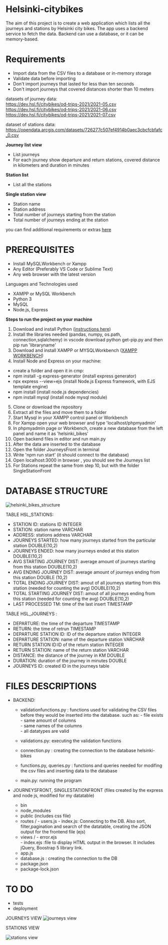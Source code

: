 # Helsinki-citybikes

The aim of this project is to create a web application which lists all the journeys and stations by Helsinki city bikes. The app uses a backend service to fetch the data. Backend can use a database, or it can be memory-based. 

# Requirements

- Import data from the CSV files to a database or in-memory storage
- Validate data before importing
- Don't import journeys that lasted for less than ten seconds
- Don't import journeys that covered distances shorter than 10 meters

datasets of journey data:<br>
https://dev.hsl.fi/citybikes/od-trips-2021/2021-05.csv<br>
https://dev.hsl.fi/citybikes/od-trips-2021/2021-06.csv<br>
https://dev.hsl.fi/citybikes/od-trips-2021/2021-07.csv

dataset of stations data:<br>
https://opendata.arcgis.com/datasets/726277c507ef4914b0aec3cbcfcbfafc_0.csv

<b>Journey list view</b><br>

- List journeys
- For each journey show departure and return stations, covered distance in kilometers and duration in minutes

<b>Station list</b><br>

- List all the stations

<b>Single station view</b><br>

- Station name
- Station address
- Total number of journeys starting from the station
- Total number of journeys ending at the station

you can find additional requirements or extras [here](https://github.com/solita/dev-academy-2023-exercise#functional-requirements)

# PREREQUISITES

- Install MySQLWorkbench or Xampp
- Any Editor (Preferably VS Code or Sublime Text)
- Any web browser with the latest version


Languages and Technologies used

- XAMPP or MySQL Workbench
- Python 3
- MySQL
- Node.js, Express


<b>Steps to run the project on your machine</b>
1. Download and install Python ([instructions here](https://www.geeksforgeeks.org/how-to-install-python-on-windows/))
2. Install the libraries needed (pandas, numpy, os.path, connection,sqlalchemy) in vscode download python get-pip.py  and then pip run 'libraryname'
3. Download and install XAMPP  or MYSQLWorkbench ([XAMPP](https://www.wikihow.com/Install-XAMPP-for-Windows) [WORKBENCH](https://www.tutorialsfield.com/how-to-install-mysql-workbench/))
4. Install Node and Express on your machine:
  - create a folder and open it in cmp: 
  - npm install -g express-generator (install express generator)
  - npx express --view=ejs (install Node.js Express framework, with EJS template engine)
  - npm install (install node.js dependencies)
  - npm install mysql (install node mysql module)
 
5. Clone or download the repository 
6. Extract all the files and move them to a folder
7. Start Mysql in your XAMPP control panel or Workbench
8. For Xampp open your web browser and type 'localhost/phpmyadmin' 
9. In phpmyadmin page or Workbench, create a new database from the left panel and name it as 'helsinki_bikes'
10. Open backend files in editor and run main.py
11. After the data are inserted to the database
12. Open the folder JourneysFront in terminal
13. Write 'npm run start' (it should connect to the database)
14. Open localhost:3000 in browser , you should see the Journeys list
15. For Stations repeat the same from step 10, but with the folder SingleStationFront

# DATABASE STRUCTURE

![helsinki_bikes_structure](https://user-images.githubusercontent.com/105230372/215819132-10c70a02-85e6-4bbd-804c-b9f2b15999c6.jpg)

TABLE HSL_STATIONS:
-	STATION ID: stations ID  INTEGER
-	STATION: station name  VARCHAR
-	ADDRESS: stations address VARCHAR
-	JOURNEYS STARTED: how many journeys started from the particular station DOUBLE(10,2)
-	JOURNEYS ENDED: how many journeys ended at this station DOUBLE(10,2)
-	AVG STARTING JOURNEY DIST: average amount of journeys starting from this station DOUBLE(10,2)
-	AVG ENDING JOURNEY DIST: average amount of journeys ending from this station DOUBLE (10,2)
-	TOTAL ENDING JOURNEY DIST: amout of all journeys starting from this station (needed for counting the avg) DOUBLE(10,2)
-	TOTAL STARTING JOURNEY DIST: amout of all journeys ending from this station (needed for counting the avg) DOUBLE(10,2)
-	LAST PROCESSED TM: time of the last insert TIMESTAMP

TABLE HSL_JOURNEYS	:
- DEPARTURE: the time of the departure TIMESTAMP
- RETURN: the time of retrun TIMESTAMP
- DEPARTURE STATION ID: ID of the departure station INTEGER
- DEPARTURE STATION: name of the departure station VARCHAR
- RETURN STATION ID:ID of the return station INTEGER
- RETURN STATION: name of the return station VARCHAR
- DISTANCE: the distance of the journey in KM DOUBLE
- DURATION: duration of the journey in minutes DOUBLE
- JOURNEYS ID: created ID in the journeys table


# FILES DESCRIPTIONS

- BACKEND:
  - validationfunctions.py : functions used for validating the CSV files before they would be inserted into the database. 
     such as: - file exists<br>
              - same amount of columns<br>
              - same names of the columns<br>
              - all datatypes are valid<br>
               
  - validations.py: executing the validation functions
  - connection.py : creating the connection to the database helsinki-bikes
  - functions.py, queries.py : functions and queries needed for modifing the csv files and inserting data to the database
  - main.py: running the program
  
- JOURNEYSFRONT, SINGLESTATIONFRONT
    (files created by the express and node js, modified for my datatable) 
  - bin
  - node_modules
  - public (includes css file)
  - routes / - users.js
             - index.js: Connecting to the DB. Also sort, filter,pagination and search of the datatable, creating the JSON output for the frontend file (ejs)
  - views / - error.ejs<br>
           - index.ejs :file to display HTML output in the browser. It includes jQuery, Boostrap 5 library link. 
  - app.js
  - database.js : creating the connection to the DB
  - package.json
  - package-lock.json
  
           
           



# TO DO
- tests
- deployment

JOURNEYS VIEW
![journeys view](https://user-images.githubusercontent.com/105230372/216556861-7457560e-32fe-4dd3-8d82-d2e2f027742d.jpg)


STATIONS VIEW

![stations view](https://user-images.githubusercontent.com/105230372/216557811-b1c604ba-05d4-47f4-821b-d6e94cc512fb.jpg)
